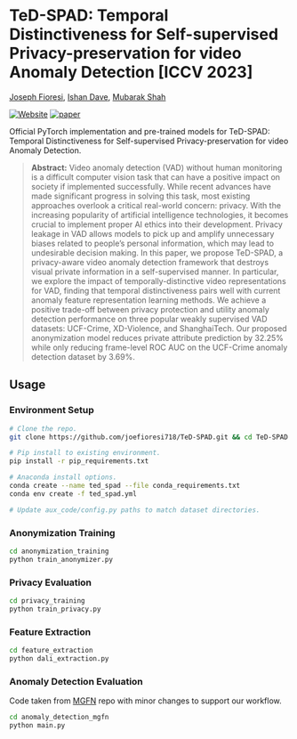 # TeD-SPAD: Temporal Distinctiveness for Self-supervised Privacy-preservation for video Anomaly Detection [ICCV 2023]
[Joseph Fioresi](https://joefioresi718.github.io/), [Ishan Dave](https://scholar.google.com/citations?hl=en&user=fWu6sFgAAAAJ), [Mubarak Shah](https://scholar.google.com/citations?user=p8gsO3gAAAAJ&hl=en&oi=ao)

[![Website](https://img.shields.io/badge/Project-Website-87CEEB)](https://joefioresi718.github.io/TeD-SPAD_webpage/)
[![paper](https://img.shields.io/badge/arXiv-Paper-<COLOR>.svg)](https://arxiv.org/abs/2308.11072)

Official PyTorch implementation and pre-trained models for TeD-SPAD: Temporal Distinctiveness for Self-supervised Privacy-preservation for video Anomaly Detection.

> **Abstract:**
> Video anomaly detection (VAD) without human monitoring is a difficult computer vision task that can have a positive impact on society if implemented successfully. While recent advances have made significant progress in solving this task, most existing approaches overlook a critical real-world concern: privacy. With the increasing popularity of artificial intelligence technologies, it becomes crucial to implement proper AI ethics into their development. Privacy leakage in VAD allows models to pick up and amplify unnecessary biases related to people’s personal information, which may lead to undesirable decision making.
> In this paper, we propose TeD-SPAD, a privacy-aware video anomaly detection framework that destroys visual private information in a self-supervised manner. In particular, we explore the impact of temporally-distinctive video representations for VAD, finding that temporal distinctiveness pairs well with current anomaly feature representation learning methods. We achieve a positive trade-off between privacy protection and utility anomaly detection performance on three popular weakly supervised VAD datasets: UCF-Crime, XD-Violence, and ShanghaiTech. Our proposed anonymization model reduces private attribute prediction by 32.25% while only reducing frame-level ROC AUC on the UCF-Crime anomaly detection dataset by 3.69%.

## Usage

### Environment Setup
```bash
# Clone the repo.
git clone https://github.com/joefioresi718/TeD-SPAD.git && cd TeD-SPAD

# Pip install to existing environment.
pip install -r pip_requirements.txt

# Anaconda install options.
conda create --name ted_spad --file conda_requirements.txt
conda env create -f ted_spad.yml

# Update aux_code/config.py paths to match dataset directories.
```

### Anonymization Training
```bash
cd anonymization_training
python train_anonymizer.py
```

### Privacy Evaluation
```bash
cd privacy_training
python train_privacy.py
```

### Feature Extraction
```bash
cd feature_extraction
python dali_extraction.py
```

### Anomaly Detection Evaluation
Code taken from [MGFN](https://github.com/carolchenyx/MGFN) repo with minor changes to support our workflow.
```bash
cd anomaly_detection_mgfn
python main.py
```
